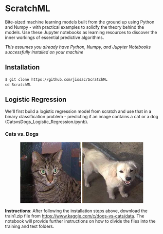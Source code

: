 # ScratchML
Bite-sized machine learning models built from the ground up using Python and Numpy - with practical examples to solidfy the theory behind the models. Use these Jupyter notebooks as learning resources to discover the inner workings of essential predictive algorithms.     

*This assumes you already have Python, Numpy, and Jupyter Notebooks successfully installed on your machine* 

## Installation
`$ git clone https://github.com/jissac/ScratchML`     
`cd ScratchML`   

## Logistic Regression 
We'll first build a logistic regression model from scratch and use that in a binary classification problem - predicting if an image contains a cat or a dog (CatsvsDogs_Logistic_Regression.ipynb).  

### Cats vs. Dogs
<p align="center"> <img src="./images/cat.1.jpg">      <img src="/images/dog.10682.jpg" </p>    

**Instructions**: After following the installation steps above, download the train1.zip file from https://www.kaggle.com/c/dogs-vs-cats/data. The notebook will provide further instructions on how to divide the files into the training and test folders.

 
